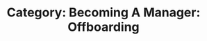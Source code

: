 ---
layout: category
title: 'Category: Becoming A Manager: Offboarding'
tag: becoming_a_manager,offboarding
---